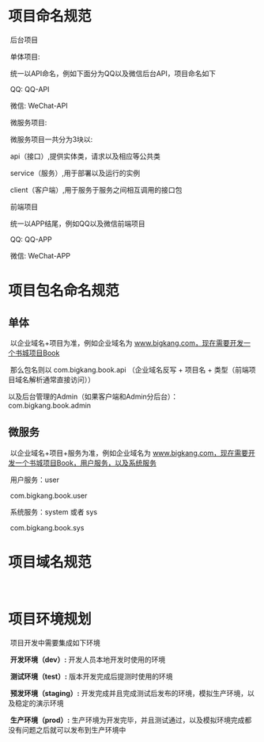 # 项目命名规范

​		后台项目

​				单体项目:

​						统一以API命名，例如下面分为QQ以及微信后台API，项目命名如下

​								QQ:     QQ-API

​								微信:    WeChat-API

​				微服务项目:

​						微服务项目一共分为3块以:

​								api（接口）,提供实体类，请求以及相应等公共类

​								service（服务）,用于部署以及运行的实例

​								client（客户端）,用于服务于服务之间相互调用的接口包

​		前端项目

​				统一以APP结尾，例如QQ以及微信前端项目

​								QQ:     QQ-APP

​								微信:    WeChat-APP

# 项目包名命名规范

## 单体

​		以企业域名+项目为准，例如企业域名为 www.bigkang.com，现在需要开发一个书城项目Book

​		那么包名则以    com.bigkang.book.api  （企业域名反写 + 项目名 + 类型（前端项目域名解析通常直接访问））

​		以及后台管理的Admin（如果客户端和Admin分后台）：com.bigkang.book.admin

## 微服务

​		以企业域名+项目+服务为准，例如企业域名为 www.bigkang.com，现在需要开发一个书城项目Book，用户服务，以及系统服务

​				用户服务：user

​						 com.bigkang.book.user

​				系统服务：system 或者 sys

​						com.bigkang.book.sys

# 项目域名规范

​		

# 项目环境规划

​		项目开发中需要集成如下环境

​		**开发环境（dev）:**	开发人员本地开发时使用的环境

​		**测试环境（test）:**	版本开发完成后提测时使用的环境

​		**预发环境（staging）:**	开发完成并且完成测试后发布的环境，模拟生产环境，以及稳定的演示环境

​		**生产环境（prod）:**	生产环境为开发完毕，并且测试通过，以及模拟环境完成都没有问题之后就可以发布到生产环境中

